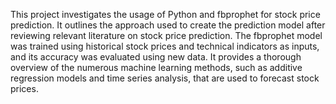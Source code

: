 This project investigates the usage of Python and fbprophet for stock price prediction. It outlines the
approach used to create the prediction model after reviewing relevant literature on stock price
prediction. The fbprophet model was trained using historical stock prices and technical indicators as
inputs, and its accuracy was evaluated using new data. It provides a thorough overview of the numerous
machine learning methods, such as additive regression models and time series analysis, that are used to
forecast stock prices.
